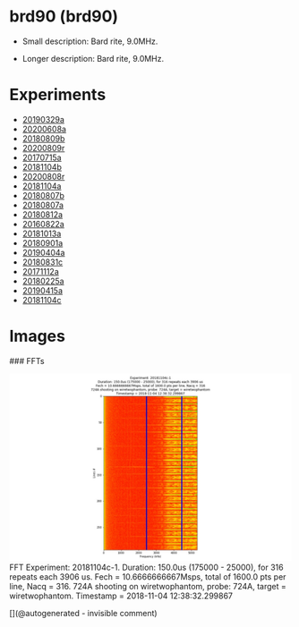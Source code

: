 # brd90 (brd90)

* Small description:  Bard rite, 9.0MHz.

* Longer description:  Bard rite, 9.0MHz.

# Experiments

* [20190329a](/include/experiments/auto/20190329a.md)
* [20200608a](/include/experiments/auto/20200608a.md)
* [20180809b](/include/experiments/auto/20180809b.md)
* [20200809r](/include/experiments/auto/20200809r.md)
* [20170715a](/include/experiments/auto/20170715a.md)
* [20181104b](/include/experiments/auto/20181104b.md)
* [20200808r](/include/experiments/auto/20200808r.md)
* [20181104a](/include/experiments/auto/20181104a.md)
* [20180807b](/include/experiments/auto/20180807b.md)
* [20180807a](/include/experiments/auto/20180807a.md)
* [20180812a](/include/experiments/auto/20180812a.md)
* [20160822a](/include/experiments/auto/20160822a.md)
* [20181013a](/include/experiments/auto/20181013a.md)
* [20180901a](/include/experiments/auto/20180901a.md)
* [20190404a](/include/experiments/auto/20190404a.md)
* [20180831c](/include/experiments/auto/20180831c.md)
* [20171112a](/include/experiments/auto/20171112a.md)
* [20180225a](/include/experiments/auto/20180225a.md)
* [20190415a](/include/experiments/auto/20190415a.md)
* [20181104c](/include/experiments/auto/20181104c.md)


# Images

### FFTs 

![](/matty/20181104c/images/Spectrum_20181104c-1.jpg)
FFT
Experiment: 20181104c-1. Duration: 150.0us (175000 - 25000), for 316 repeats each 3906 us. Fech = 10.6666666667Msps, total of 1600.0 pts per line, Nacq = 316. 724A shooting on wiretwophantom, probe: 724A, target = wiretwophantom. Timestamp = 2018-11-04 12:38:32.299867





[](@autogenerated - invisible comment)